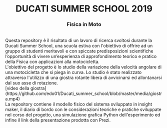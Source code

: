 <div align="center">
  <h1>DUCATI SUMMER SCHOOL 2019</h1>
  <h3>Fisica in Moto</h3>
</div><br>
Questa repository è il risultato di un lavoro di ricerca svoltosi durante la Ducati Summer School,
una scuola estiva con l'obiettivo di offrire ad un gruppo di studenti meritevoli e con spiccate predisposizioni
scientifiche l’opportunità di vivere un’esperienza di approfondimento teorico e pratico della Fisica con applicazioni alla
motocicletta.<br>
L'obiettivo del progetto è lo studio della variazione della velocità angolare di una motocicletta che si piega in curva. Lo studio
è stato realizzato attraverso l'utilizzo di una giostra rotante libera di avvicinarsi ed allontanarsi dal suo asse di rotazione.<br>
[video della giostra](https://github.com/edo01/Ducati_summer_school/blob/master/media/giostra.mp4)
<br>
La repository contiene il modello fisico del sistema sviluppato in insight maker, il diario di bordo con le considerazioni teoriche
e pratiche sviluppate nel corso del progetto, una simulazione grafica Python dell'esperimento ed
infine il link della presentazione prodotta con Prezi.
